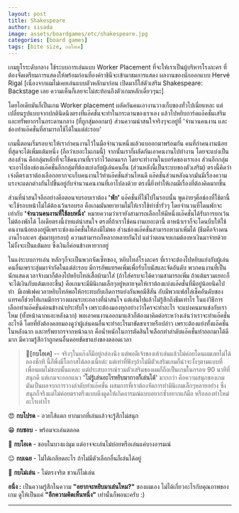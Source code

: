 ```yaml
---
layout: post
title: Shakespeare
author: sisada
image: assets/boardgames/etc/shakespeare.jpg
categories: [board games]
tags: [bite size, กบโอเค]
---
```

เกมยูโรระดับกลาง ใช้ระบบการเล่นแบบ Worker Placement ที่จะให้เราเป็นผู้บริหารโรงละคร ที่ต้องจัดเตรียมการแสดงให้พร้อมก่อนที่องค์ราชินีจะเข้ามาชมการแสดง ผลงานของนักออกแบบ Hervé Rigal
[เนื่องจากผมไม่เคยเล่นแบบตัวหลักมาก่อน เปิดมาก็ใส่ตัวเสริม Shakespeare: Backstage เลย ความเห็นก็เลยจะไม่สะท้อนถึงตัวเกมหลักเดี่ยวๆนะ]


โดยไอเดียมันก็เป็นเกม Worker placement ผลัดกันคนเอางานวางเก็บของทั่วไปเนี่ยแหละ แต่เปลี่ยนรูปแบบจากปกตินิดนึงตรงที่แอ๊คชั่นจะทำในกระดานของเราเอง แล้วไปหยิบการ์ดแอ๊คชั่นเสริมและทรัพยากรในกระดานกลาง (ที่ถูกสุ่มออกมา) ส่วนความน่าสนใจจริงๆจะอยู่ที่ 'จำนวนคนงาน และช่องทำแอ๊คชั่นที่สามารถใช้ได้ในแต่ล่ะรอบ'

เกมนี้ตอนเริ่มรอบจะให้เรากำคนงานไว้ในมือจำนวนหนึ่งแล้วแบออกมาพร้อมกัน คนที่กำคนงานน้อยที่สุดจะได้เพิ่มแต้มหนึ่ง (ถือว่าเยอะในเกมนี้) จากนั้นเราก็ผลัดกันเอาคนงานไปทำงาน โดยจะแบ่งเป็นสองส่วน คือกลุ่มหลักที่จะใช้คนงานที่เรากำไว้ตอนแรก โดยจะทำงานในบอร์ดของเราเอง ส่วนอีกกลุ่มจะเอาไปลงช่องแอ๊คชั่นอีกกลุ่มที่ต้องแย่งกับผู้เล่นคนอื่น (ส่วนหลังนี้เป็นระบบของตัวเสริม) ตรงนี้คิดว่าเจ๋งดีตรงเราต้องเลือกอยากจะเก็บคนงานไว้ทำแอ๊คชั่นส่วนไหนดี แอ๊คชั่นส่วนหลังฉากมันมีเรื่องความแรงจะแตกต่างกันไปขึ้นอยู่กับจำนวนคนงานที่เอาไปลงด้วย ตรงนี้ยิ่งทำให้เกมมีเรื่องที่ต้องคิดมากขึ้น

ส่วนที่น่าสนใจอีกอย่างคือตอนจบรอบเราต้อง **'พัก'** แอ๊คชั่นที่ใช้ไปในรอบนั้น พูดง่ายๆคือช่องที่ใช้ตานี้จะใช้รอบหน้าไม่ได้ต้องเว้นรอบรอ คือเกมมันพยายามไม่ให้เราใช้ท่าซ้ำรัวๆ โดยจำนวนที่โดนพักจะเท่ากับ **'จำนวนคนงานที่ใช้ลบหนึ่ง'** หมายความว่าเรายังสามารถเลือกให้มีหนึ่งแอ๊คชั่นได้รับการยกเว้นไม่ต้องพักได้ ไอเดียตรงนี้ง่ายแต่น่าสนใจ ตรงที่ถ้าเราใช้คนงานเยอะตานี้ ตาหน้าเราก็จะโดนบีบให้ใช้คนงานน้อยลงอยู่ดีเพราะช่องแอ๊คชั่นให้ลงมีไม่พอ ส่วนช่องแอ๊คชั่นสามารถหามาเพิ่มได้ (ธีมคือจ้างคนงานโรงละคร สุ่มมาทุกรอบ) ความสามารถก็หลากหลายกันไป แต่ว่าตอนจบเกมต้องหาเงินมาจ่ายด้วยไม่งั้งจะเป็นแต้มลบ ซึ่งเงินก็ค่อนข้างหายากอยู่

ในแง่ระบบการเล่น หลักๆก็จะเป็นพวกจัดเซ็ทของ, หยิบไทล์โรงละคร ที่เราจะต้องไปหยิบแย่งกับผู้เล่นคนอื่นเพราะสุ่มมาจำกัดในแต่ล่ะรอบ มีการอัพแทรคเพิ่มเพื่อรับโบนัสและจัดอันดับ พวกคนงานที่เป็นนักแสดงเวลาจ้างมาก็ต้องไปหยิบไทล์เสื้อผ้ามาใส่ (ถ้าใส่ครบจะได้ความสามารถเพิ่ม ถ้าแต้มรวมเยอะก็จะได้เงินกับแต้มเยอะขึ้น) คือเกมจะมีมินิเกมเล็กๆอยู่หลายจุดให้เราต้องแบ่งแอ๊คชั่นที่มีอยู่น้อยนิดไปทำ  มีเอฟเฟคเวลาหยิบไทล์พอให้กระทบกับเกิดการแย่งกันพอมีสีสัน กับมีพวกเฟสไล่เช็คอันดับของแทรคก็ช่วยให้เกมมีการวางแผนระยะกลางที่น่าสนใจ แต่เล่นไปแล้วไม่รู้สึกถึงธีมเท่าไร ในแง่วิธีการเลือกทำแอ๊คชั่นค่อนข้างน่าประทับใจ เพราะต้องมองทุกอย่างว่าใครจะทำอะไร จะแบ่งคนมาแข่งกับเราไหม (ทั้งหน้าฉากและหลังฉาก) พอเอาคนงานออกมาแล้วก็ต้องมาคิดต่อระหว่างเล่นว่าเราจะทำแอ๊คชั่นอะไรดี โดยที่ยังต้องคอยมองดูว่าผู้เล่นคนอื่นจะทำอะไรมาขัดขาเราหรือปล่าว เพราะต้องแย่งทั้งแอ๊คชั่นในหลังฉาก และทรัพยากรจากหน้าฉาก คือน้ำหนักในการตัดสินใจเลือกทำลำดับแอ๊คชั่นทำออกมาได้ดีมาก มีความรู้สึกว่าถูกคนอื่นคอยขัดขาแย่งของตลอดเวลา

> 🐸**[กบโอเค]** -- จริงๆในแก๊งก็มีอยู่กล่องนึง แต่พอดีเจ้าของเค้าเล่นแล้วไม่ค่อยโดนผมเลยไม่ได้ลองซักที นี้ก็พึ่งมีโอกาสได้ลองเนี่ยล่ะ แต่เท่าที่ฟังๆถ้าไม่มีตัวเสริมเกมก็น่าจะงั้งๆตามแบบที่เพื่อนผมไม่ชอบนั้นแหละ แต่ประสบการณ์รวมตัวเสริมของผมก็ถือเป็นเกมในกรอบ 90 นาทีที่สนุกดี แต่เกมจะออกแนว **'ไม่รู้เล่นอะไรหยิบมากางก็เล่นได้'** มากกว่า คือความสนุกของเกมมันเป็นผลจากการวางลำดับทำแอ๊คชั่น ผสมการที่เราต้องจัดการทำมินิเกมเล็กๆหลายอย่าง ซึ่งสนุกก็จริงแต่ไม่ค่อยตราตรึงแบบดึงดูดให้เกิดอารมณ์แบบอยากซ้ำอยากแก้มือ หรือลองท่าใหม่อะไรเท่าไร


😍 **กบโปรด** - อวยไส้แตก ยากมากที่เล่นแล้วจะรู้สึกไม่สนุก

😁 **กบชอบ** - พร้อมจะเล่นตลอด

🙂 **กบโอเค** - ชอบในบางแง่มุม แต่อาจจะเล่นไม่บ่อยหรือเล่นแค่บางอารมณ์

😐 **กบเฉย** - ไม่ได้เกลียดอะไร ถ้าไม่มีตัวเลือกอื่นก็เล่นได้อยู่

🖕 **กบไม่เล่น** - ไม่ตรงจริต ชวนก็ไม่เล่น

**อนึ่ง :** เป็นความรู้สึกในความ **"อยากจะหยิบมาเล่นไหม?"** ของผมเอง ไม่ได้เกี่ยวอะไรกับคุณภาพของเกม ดูให้เป็นแค่ **"อีกความคิดเห็นหนึ่ง"** เท่านั้นก็พอนะครับ :)



---
